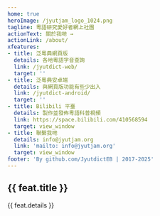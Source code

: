 ```yaml
---
home: true
heroImage: /jyutjam_logo_1024.png
tagline: 粵語研究愛好者網上社團
actionText: 關於我哋 →
actionLink: /about/
xfeatures:
- title: 泛粵典網頁版
  details: 各地粵語字音查詢
  link: /jyutdict-web/
  target: ''
- title: 泛粵典安卓端
  details: 與網頁版功能有些少出入
  link: /jyutdict-android/
  target: ''
- title: Bilibili 平臺
  details: 製作並發佈粵語科普視頻
  link: https://space.bilibili.com/410568594
  target: view_window
- title: 聯繫我哋
  details: info@jyutjam.org
  link: 'mailto: info@jyutjam.org'
  target: view_window
footer: 'By github.com/JyutdictEB | 2017-2025'
---
```

<div class="features">
  <div class="feature" v-for="feat in $page.frontmatter.xfeatures">
    <h2><a v-bind:href="feat.link" v-bind:target="feat.target">{{ feat.title }}</a></h2>
    <p>{{ feat.details }}</p>
  </div>
</div>
